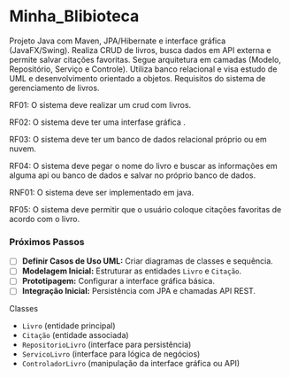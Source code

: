 # Minha_Blibioteca
Projeto Java com Maven, JPA/Hibernate e interface gráfica (JavaFX/Swing). Realiza CRUD de livros, busca dados em API externa e permite salvar citações favoritas. Segue arquitetura em camadas (Modelo, Repositório, Serviço e Controle). Utiliza banco relacional e visa estudo de UML e desenvolvimento orientado a objetos.
Requisitos do sistema de gerenciamento de livros.

RF01: O sistema deve realizar um crud com livros.

RF02: O sistema deve ter uma interfase gráfica .

RF03: O sistema deve ter um banco de dados relacional próprio ou em nuvem.

RF04: O sistema deve pegar o nome do livro e buscar as informações em alguma api ou banco de dados e salvar no próprio banco de dados.

RNF01: O sistema deve ser implementado em java.

RF05: O sistema deve permitir que o usuário coloque citações favoritas de acordo com o livro. 

### **Próximos Passos**

- [ ]  **Definir Casos de Uso UML:** Criar diagramas de classes e sequência.
- [ ]  **Modelagem Inicial:** Estruturar as entidades `Livro` e `Citação`.
- [ ]  **Prototipagem:** Configurar a interface gráfica básica.
- [ ]  **Integração Inicial:** Persistência com JPA e chamadas API REST.

Classes

- `Livro` (entidade principal)
- `Citação` (entidade associada)
- `RepositorioLivro` (interface para persistência)
- `ServicoLivro` (interface para lógica de negócios)
- `ControladorLivro` (manipulação da interface gráfica ou API)
